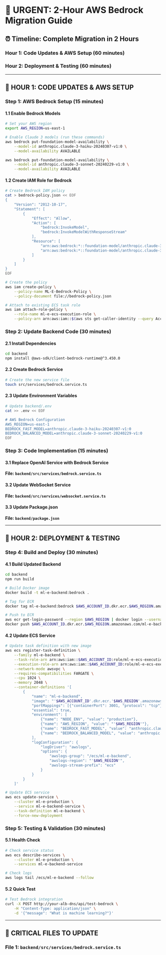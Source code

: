 # 🚨 URGENT: 2-Hour AWS Bedrock Migration Guide

## ⏰ Timeline: Complete Migration in 2 Hours

### **Hour 1: Code Updates & AWS Setup (60 minutes)**
### **Hour 2: Deployment & Testing (60 minutes)**

---

## 🚀 HOUR 1: CODE UPDATES & AWS SETUP

### Step 1: AWS Bedrock Setup (15 minutes)

#### 1.1 Enable Bedrock Models
```bash
# Set your AWS region
export AWS_REGION=us-east-1

# Enable Claude 3 models (run these commands)
aws bedrock put-foundation-model-availability \
    --model-id anthropic.claude-3-haiku-20240307-v1:0 \
    --model-availability AVAILABLE

aws bedrock put-foundation-model-availability \
    --model-id anthropic.claude-3-sonnet-20240229-v1:0 \
    --model-availability AVAILABLE
```

#### 1.2 Create IAM Role for Bedrock
```bash
# Create Bedrock IAM policy
cat > bedrock-policy.json << EOF
{
    "Version": "2012-10-17",
    "Statement": [
        {
            "Effect": "Allow",
            "Action": [
                "bedrock:InvokeModel",
                "bedrock:InvokeModelWithResponseStream"
            ],
            "Resource": [
                "arn:aws:bedrock:*::foundation-model/anthropic.claude-3-haiku-20240307-v1:0",
                "arn:aws:bedrock:*::foundation-model/anthropic.claude-3-sonnet-20240229-v1:0"
            ]
        }
    ]
}
EOF

# Create the policy
aws iam create-policy \
    --policy-name ML-E-Bedrock-Policy \
    --policy-document file://bedrock-policy.json

# Attach to existing ECS task role
aws iam attach-role-policy \
    --role-name ml-e-ecs-execution-role \
    --policy-arn arn:aws:iam::$(aws sts get-caller-identity --query Account --output text):policy/ML-E-Bedrock-Policy
```

### Step 2: Update Backend Code (30 minutes)

#### 2.1 Install Dependencies
```bash
cd backend
npm install @aws-sdk/client-bedrock-runtime@^3.450.0
```

#### 2.2 Create Bedrock Service
```bash
# Create the new service file
touch src/services/bedrock.service.ts
```

#### 2.3 Update Environment Variables
```bash
# Update backend/.env
cat >> .env << EOF

# AWS Bedrock Configuration
AWS_REGION=us-east-1
BEDROCK_FAST_MODEL=anthropic.claude-3-haiku-20240307-v1:0
BEDROCK_BALANCED_MODEL=anthropic.claude-3-sonnet-20240229-v1:0
EOF
```

### Step 3: Code Implementation (15 minutes)

#### 3.1 Replace OpenAI Service with Bedrock Service
**File: `backend/src/services/bedrock.service.ts`**

#### 3.2 Update WebSocket Service
**File: `backend/src/services/websocket.service.ts`**

#### 3.3 Update Package.json
**File: `backend/package.json`**

---

## 🚀 HOUR 2: DEPLOYMENT & TESTING

### Step 4: Build and Deploy (30 minutes)

#### 4.1 Build Updated Backend
```bash
cd backend
npm run build

# Build Docker image
docker build -t ml-e-backend:bedrock .

# Tag for ECR
docker tag ml-e-backend:bedrock $AWS_ACCOUNT_ID.dkr.ecr.$AWS_REGION.amazonaws.com/ml-e-backend:bedrock

# Push to ECR
aws ecr get-login-password --region $AWS_REGION | docker login --username AWS --password-stdin $AWS_ACCOUNT_ID.dkr.ecr.$AWS_REGION.amazonaws.com
docker push $AWS_ACCOUNT_ID.dkr.ecr.$AWS_REGION.amazonaws.com/ml-e-backend:bedrock
```

#### 4.2 Update ECS Service
```bash
# Update task definition with new image
aws ecs register-task-definition \
    --family ml-e-backend \
    --task-role-arn arn:aws:iam::$AWS_ACCOUNT_ID:role/ml-e-ecs-execution-role \
    --execution-role-arn arn:aws:iam::$AWS_ACCOUNT_ID:role/ml-e-ecs-execution-role \
    --network-mode awsvpc \
    --requires-compatibilities FARGATE \
    --cpu 1024 \
    --memory 2048 \
    --container-definitions '[
        {
            "name": "ml-e-backend",
            "image": "'$AWS_ACCOUNT_ID'.dkr.ecr.'$AWS_REGION'.amazonaws.com/ml-e-backend:bedrock",
            "portMappings": [{"containerPort": 3001, "protocol": "tcp"}],
            "essential": true,
            "environment": [
                {"name": "NODE_ENV", "value": "production"},
                {"name": "AWS_REGION", "value": "'$AWS_REGION'"},
                {"name": "BEDROCK_FAST_MODEL", "value": "anthropic.claude-3-haiku-20240307-v1:0"},
                {"name": "BEDROCK_BALANCED_MODEL", "value": "anthropic.claude-3-sonnet-20240229-v1:0"}
            ],
            "logConfiguration": {
                "logDriver": "awslogs",
                "options": {
                    "awslogs-group": "/ecs/ml-e-backend",
                    "awslogs-region": "'$AWS_REGION'",
                    "awslogs-stream-prefix": "ecs"
                }
            }
        }
    ]'

# Update ECS service
aws ecs update-service \
    --cluster ml-e-production \
    --service ml-e-backend-service \
    --task-definition ml-e-backend \
    --force-new-deployment
```

### Step 5: Testing & Validation (30 minutes)

#### 5.1 Health Check
```bash
# Check service status
aws ecs describe-services \
    --cluster ml-e-production \
    --services ml-e-backend-service

# Check logs
aws logs tail /ecs/ml-e-backend --follow
```

#### 5.2 Quick Test
```bash
# Test Bedrock integration
curl -X POST http://your-alb-dns/api/test-bedrock \
    -H "Content-Type: application/json" \
    -d '{"message": "What is machine learning?"}'
```

---

## 📝 CRITICAL FILES TO UPDATE

### File 1: `backend/src/services/bedrock.service.ts`